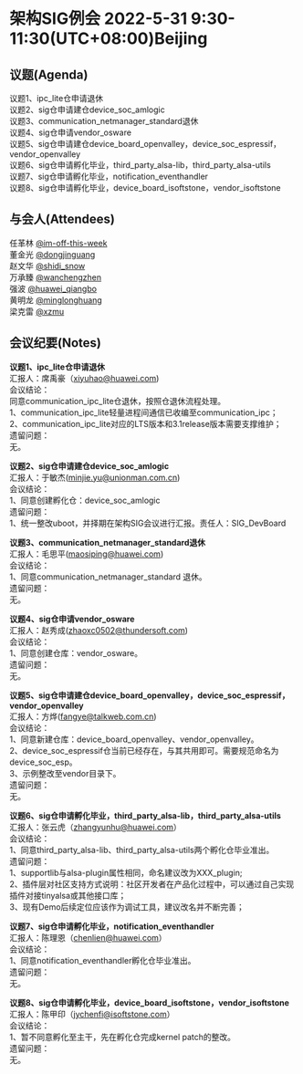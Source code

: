 # 架构SIG例会 2022-5-31 9:30-11:30(UTC+08:00)Beijing

## 议题(Agenda)

议题1、ipc_lite仓申请退休  
议题2、sig仓申请建仓device_soc_amlogic  
议题3、communication_netmanager_standard退休  
议题4、sig仓申请vendor_osware  
议题5、sig仓申请建仓device_board_openvalley，device_soc_espressif，vendor_openvalley  
议题6、sig仓申请孵化毕业，third_party_alsa-lib，third_party_alsa-utils  
议题7、sig仓申请孵化毕业，notification_eventhandler  
议题8、sig仓申请孵化毕业，device_board_isoftstone，vendor_isoftstone  

## 与会人(Attendees)

任革林 [@im-off-this-week](https://gitee.com/im-off-this-week)  
董金光 [@dongjinguang](https://gitee.com/dongjinguang)  
赵文华 [@shidi_snow](https://gitee.com/shidi_snow)  
万承臻 [@wanchengzhen](https://gitee.com/wanchengzhen)  
强波   [@huawei_qiangbo](https://gitee.com/huawei_qiangbo)  
黄明龙 [@minglonghuang](https://gitee.com/minglonghuang)  
梁克雷 [@xzmu](https://gitee.com/xzmu)  

## 会议纪要(Notes)

**议题1、ipc_lite仓申请退休**  
汇报人：席禹豪（xiyuhao@huawei.com)  
会议结论：  
同意communication_ipc_lite仓退休，按照仓退休流程处理。  
1、communication_ipc_lite轻量进程间通信已收编至communication_ipc；  
2、communication_ipc_lite对应的LTS版本和3.1release版本需要支撑维护；  
遗留问题：  
无。  

**议题2、sig仓申请建仓device_soc_amlogic**  
汇报人：于敏杰(minjie.yu@unionman.com.cn)  
会议结论：  
1、同意创建孵化仓：device_soc_amlogic  
遗留问题：  
1、统一整改uboot，并择期在架构SIG会议进行汇报。责任人：SIG_DevBoard  

**议题3、communication_netmanager_standard退休**  
汇报人：毛思平(maosiping@huawei.com)  
会议结论：  
1、同意communication_netmanager_standard 退休。  
遗留问题：  
无。  

**议题4、sig仓申请vendor_osware**  
汇报人：赵秀成(zhaoxc0502@thundersoft.com)  
会议结论：  
1、同意创建仓库：vendor_osware。  
遗留问题：  
无。  

**议题5、sig仓申请建仓device_board_openvalley，device_soc_espressif，vendor_openvalley**  
汇报人：方烨(fangye@talkweb.com.cn)  
会议结论：  
1、同意新建仓库：device_board_openvalley、vendor_openvalley。  
2、device_soc_espressif仓当前已经存在，与其共用即可。需要规范命名为device_soc_esp。  
3、示例整改至vendor目录下。  
遗留问题：  
无。  

**议题6、sig仓申请孵化毕业，third_party_alsa-lib，third_party_alsa-utils**  
汇报人：张云虎（zhangyunhu@huawei.com）  
会议结论：  
1、同意third_party_alsa-lib、third_party_alsa-utils两个孵化仓毕业准出。  
遗留问题：  
1、supportlib与alsa-plugin属性相同，命名建议改为XXX_plugin;  
2、插件层对社区支持方式说明：社区开发者在产品化过程中，可以通过自己实现插件对接tinyalsa或其他接口库；  
3、现有Demo后续定位应该作为调试工具，建议改名并不断完善；  

**议题7、sig仓申请孵化毕业，notification_eventhandler**  
汇报人：陈理恩（chenlien@huawei.com）  
会议结论：  
1、同意notification_eventhandler孵化仓毕业准出。  
遗留问题：  
无。  

**议题8、sig仓申请孵化毕业，device_board_isoftstone，vendor_isoftstone**  
汇报人：陈甲印（jychenfi@isoftstone.com）  
会议结论：  
1、暂不同意孵化至主干，先在孵化仓完成kernel patch的整改。  
遗留问题：  
无。  
